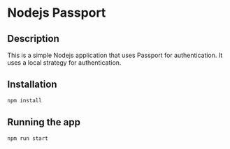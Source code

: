 # Nodejs Passport

## Description

This is a simple Nodejs application that uses Passport for authentication. It uses a local strategy for authentication.

## Installation

```bash
npm install
```

## Running the app

```bash
npm run start
```
